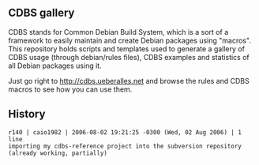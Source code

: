 CDBS gallery
------------

CDBS stands for Common Debian Build System, which is a sort of a framework to easily maintain and create Debian packages using "macros". This repository holds scripts and templates used to generate a gallery of CDBS usage (through debian/rules files), CDBS examples and statistics of all Debian packages using it.

Just go right to http://cdbs.ueberalles.net and browse the rules and CDBS macros to see how you can use them.

History
-------

```
r140 | caio1982 | 2006-08-02 19:21:25 -0300 (Wed, 02 Aug 2006) | 1 line
importing my cdbs-reference project into the subversion repository (already working, partially)
```
